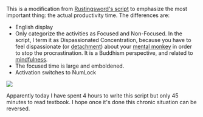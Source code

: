 This is a modification from [Rustingsword's script](https://gist.github.com/RustingSword/4368301) to emphasize the most important thing: the actual productivity time. The differences are:

- English display
- Only categorize the activities as Focused and Non-Focused. In the script, I term it as Dispassionated Concentration, because you have to feel dispassionate (or [detachment](https://en.wikipedia.org/wiki/Detachment_(philosophy))) about your [mental monkey](https://www.youtube.com/watch?v=arj7oStGLkU) in order to stop the procrastination. It is a Buddhism perspective, and related to [mindfulness](https://en.wikipedia.org/wiki/Mindfulness).
- The focused time is large and emboldened. 
- Activation switches to NumLock

![](https://i.imgur.com/0koxEKo.png)

Apparently today I have spent 4 hours to write this script but only 45 minutes to read textbook. I hope once it's done this chronic situation can be reversed.
